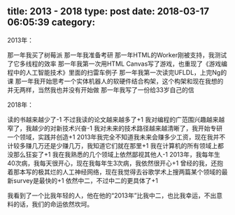 title: 2013 - 2018
type: post
date: 2018-03-17 06:05:39
category: 
---

2013年：

那一年我买了树莓派
那一年我准备考研
那一年HTML的Worker刚被支持，我测试了它多线程的效率
那一年我第一次用HTML Canvas写了游戏，也重现了《游戏编程中的人工智能技术》里面的扫雷车例子
那一年我第一次读完UFLDL，上完Ng的课
那一年我开始思考一个实体机器人的软硬件结合构架，这个构架和现在我想的并无两样，当然我也并没有开始做
那一年我写了一份给33岁自己的信

2018年：

读的书越来越少了-1
不过我读的论文越来越多了+1
我对编程的广范围兴趣越来越窄了，我越少的对新技术兴奋-1
我对未来的技术路径越来越清晰了，我开始专研一个领域，实践并创造+1
2013年我完全不知道我未来会赚多少工资，现在我并不计较多赚几万还是少赚几万，我知道它们就在那里+1
我在计算机的所有领域上都没那么狂妄了+1
我在我熟悉的几个领域上依然鄙视其他人-1
2013年，我每年生40次病，我每天很开心，现在我每年生3次病，我依然很开心+1
曾经的我，还抱着那本写的极其烂的人工神经网络，现在我觉得去谷歌学术上搜两篇某个领域的最新survey是最快的+1
依然中二，不过中二的更具体了+1

我看到了一个比我年轻的人，他在他的“2013年”比我中二，也比我幸运，不出意料的话，我们的命运依然坎坷。
